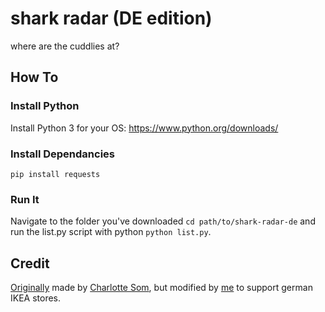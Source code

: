 # shark radar (DE edition)
where are the cuddlies at?

## How To
### Install Python
Install Python 3 for your OS: https://www.python.org/downloads/
### Install Dependancies
`pip install requests`
### Run It
Navigate to the folder you've downloaded `cd path/to/shark-radar-de` and run the list.py script with python `python list.py`.

## Credit
[Originally](https://git.lavender.software/charlotte/shark-radar) made by [Charlotte Som](https://github.com/videogame-hacker), but modified by [me](https://github.com/basti564) to support german IKEA stores.
